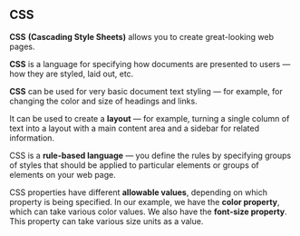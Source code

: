 ## CSS

**CSS** **(Cascading Style Sheets)** allows you to create great-looking web pages.

**CSS** is a language for specifying how documents are presented to users — how they are styled, laid out, etc.

**CSS** can be used for very basic document text styling — for example, for changing the color and size of headings and links.

It can be used to create a **layout** — for example, turning a single column of text into a layout with a main content area and a sidebar for related information.

CSS is a **rule-based language** — you define the rules by specifying groups of styles that should be applied to particular elements or groups of elements on your web page.

CSS properties have different **allowable values**, depending on which property is being specified. In our example, we have the **color property**, which can take various color values. We also have the **font-size property**. This property can take various size units as a value.




